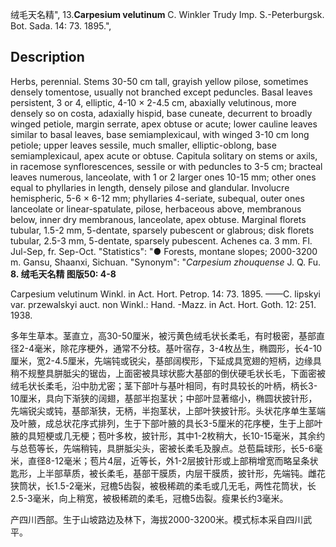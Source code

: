 绒毛天名精",
13.**Carpesium velutinum** C. Winkler Trudy Imp. S.-Peterburgsk. Bot. Sada. 14: 73. 1895.",

## Description
Herbs, perennial. Stems 30-50 cm tall, grayish yellow pilose, sometimes densely tomentose, usually not branched except peduncles. Basal leaves persistent, 3 or 4, elliptic, 4-10 × 2-4.5 cm, abaxially velutinous, more densely so on costa, adaxially hispid, base cuneate, decurrent to broadly winged petiole, margin serrate, apex obtuse or acute; lower cauline leaves similar to basal leaves, base semiamplexicaul, with winged 3-10 cm long petiole; upper leaves sessile, much smaller, elliptic-oblong, base semiamplexicaul, apex acute or obtuse. Capitula solitary on stems or axils, in racemose synflorescences, sessile or with peduncles to 3-5 cm; bracteal leaves numerous, lanceolate, with 1 or 2 larger ones 10-15 mm; other ones equal to phyllaries in length, densely pilose and glandular. Involucre hemispheric, 5-6 × 6-12 mm; phyllaries 4-seriate, subequal, outer ones lanceolate or linear-spatulate, pilose, herbaceous above, membranous below, inner dry membranous, lanceolate, apex obtuse. Marginal florets tubular, 1.5-2 mm, 5-dentate, sparsely pubescent or glabrous; disk florets tubular, 2.5-3 mm, 5-dentate, sparsely pubescent. Achenes ca. 3 mm. Fl. Jul-Sep, fr. Sep-Oct.
  "Statistics": "● Forests, montane slopes; 2000-3200 m. Gansu, Shaanxi, Sichuan.
  "Synonym": "*Carpesium zhouquense* J. Q. Fu.
**8. 绒毛天名精 图版50: 4-8**

Carpesium velutinum Winkl. in Act. Hort. Petrop. 14: 73. 1895. ——C. lipskyi var. przewalskyi auct. non Winkl.: Hand. -Mazz. in Act. Hort. Goth. 12: 251. 1938.

多年生草本。茎直立，高30-50厘米，被污黄色绒毛状长柔毛，有时极密，基部直径2-4毫米，除花序梗外，通常不分枝。基叶宿存，3-4枚丛生，椭圆形，长4-10厘米，宽2-4.5厘米，先端钝或锐尖，基部阔楔形，下延成具宽翅的短柄，边缘具稍不规整具胼胝尖的锯齿，上面密被具球状膨大基部的倒伏硬毛状长毛，下面密被绒毛状长柔毛，沿中肋尤密；茎下部叶与基叶相同，有时具较长的叶柄，柄长3-10厘米，具向下渐狭的阔翅，基部半抱茎状；中部叶显著缩小，椭圆状披针形，先端锐尖或钝，基部渐狭，无柄，半抱茎状，上部叶狭披针形。头状花序单生茎端及叶腋，成总状花序式排列，生于下部叶腋的具长3-5厘米的花序梗，生于上部叶腋的具短梗或几无梗；苞叶多枚，披针形，其中1-2枚稍大，长10-15毫米，其余约与总苞等长，先端稍钝，具胼胝尖头，密被长柔毛及腺点。总苞扁球形，长5-6毫米，直径8-12毫米；苞片4层，近等长，外1-2层披针形或上部稍增宽而略呈条状匙形，上半部草质，被长柔毛，基部干膜质，内层干膜质，披针形，先端钝。雌花狭筒状，长1.5-2毫米，冠檐5齿裂，被极稀疏的柔毛或几无毛，两性花筒状，长2.5-3毫米，向上稍宽，被极稀疏的柔毛，冠檐5齿裂。瘦果长约3毫米。

产四川西部。生于山坡路边及林下，海拔2000-3200米。模式标本采自四川武平。
